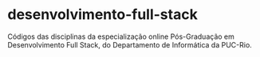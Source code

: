 # desenvolvimento-full-stack
Códigos das disciplinas da especialização online Pós-Graduação em Desenvolvimento Full Stack, do Departamento de Informática da PUC-Rio.
